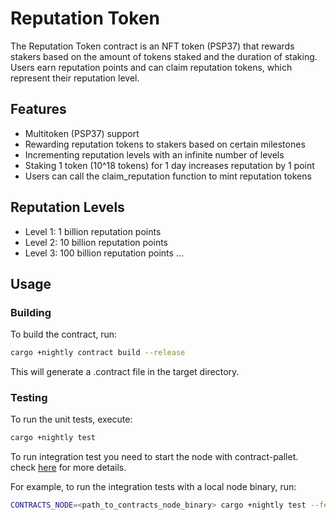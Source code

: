 # Reputation Token

The Reputation Token contract is an NFT token (PSP37) that rewards stakers based on the amount of tokens staked and the duration of staking. Users earn reputation points and can claim reputation tokens, which represent their reputation level.

## Features
- Multitoken (PSP37) support
- Rewarding reputation tokens to stakers based on certain milestones
- Incrementing reputation levels with an infinite number of levels
- Staking 1 token (10^18 tokens) for 1 day increases reputation by 1 point
- Users can call the claim_reputation function to mint reputation tokens

## Reputation Levels
- Level 1: 1 billion reputation points
- Level 2: 10 billion reputation points
- Level 3: 100 billion reputation points
...

## Usage
### Building
To build the contract, run:

```bash
cargo +nightly contract build --release
```
This will generate a .contract file in the target directory.

### Testing
To run the unit tests, execute:

```bash
cargo +nightly test
```
To run integration test you need to start the node with contract-pallet. check [here](https://github.com/paritytech/substrate-contracts-node) for more details.

For example, to run the integration tests with a local node binary, run:

```bash
CONTRACTS_NODE=<path_to_contracts_node_binary> cargo +nightly test --features e2e-tests
```
